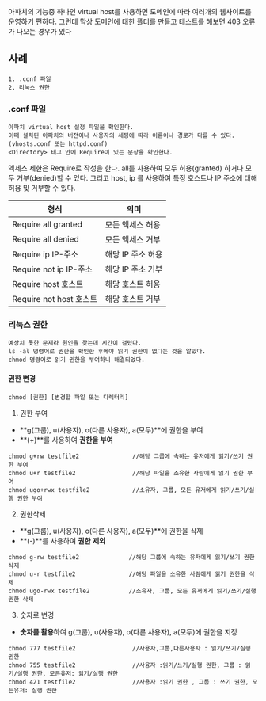 아파치의 기능중 하나인 virtual host를 사용하면 도메인에 따라 여러개의 웹사이트를 운영하기 편하다. 그런데 막상 도메인에 대한 폴더를 만들고 테스트를 해보면 403 오류가 나오는 경우가 있다

## 사례

	1. .conf 파일
	2. 리눅스 권한


###  .conf 파일
```
아파치 virtual host 설정 파일을 확인한다. 
이때 설치된 아파치의 버전이나 사용자의 세팅에 따라 이름이나 경로가 다를 수 있다.
(vhosts.conf 또는 httpd.conf)
<Directory> 태그 안에 Require이 있는 문장을 확인한다.

```
액세스 제한은 Require로 작성을 한다. all를 사용하여 모두 허용(granted) 하거나 모두 거부(denied)할 수 있다. 그리고 host, ip 를 사용하여 특정 호스트나 IP 주소에 대해 허용 및 거부할 수 있다.

|형식|의미|
|---|---|
|Require all granted|모든 액세스 허용|
|Require all denied|모든 액세스 거부|
|Require ip IP-주소|해당 IP 주소 허용|
|Require not ip IP-주소|해당 IP 주소 거부|
|Require host 호스트|해당 호스트 허용|
|Require not host 호스트|해당 호스트 거부|
### 리눅스 권한
```
예상치 못한 문제라 원인을 찾는데 시간이 걸렸다.
ls -al 명령어로 권한을 확인한 후에야 읽기 권한이 없다는 것을 알았다.
chmod 명령어로 읽기 권한을 부여하니 해결되었다.
```

#### 권한 변경
```
chmod [권한] [변경할 파일 또는 디렉터리]
```

1) 권한 부여

- **g(그룹), u(사용자), o(다른 사용자), a(모두)**에 권한을 부여
- **(+)**를 사용하여 **권한을 부여**

```
chmod g+rw testfile2               //해당 그룹에 속하는 유저에게 읽기/쓰기 권한 부여
chmod u+r testfile2                //해당 파일을 소유한 사람에게 읽기 권한 부여
chmod ugo+rwx testfile2            //소유자, 그룹, 모든 유저에게 읽기/쓰기/실행 권한 부여
```

2) 권한삭제

- **g(그룹), u(사용자), o(다른 사용자), a(모두)**에 권한을 삭제
- **(-)**를 사용하여 **권한** **제외**

```
chmod g-rw testfile2              //해당 그룹에 속하는 유저에게 읽기/쓰기 권한 삭제
chmod u-r testfile2               //해당 파일을 소유한 사람에게 읽기 권한을 삭제
chmod ugo-rwx testfile2           //소유자, 그룹, 모든 유저에게 읽기/쓰기/실행 권한 삭제
```

3) 숫자로 변경

- **숫자를 활용**하여 g(그룹), u(사용자), o(다른 사용자), a(모두)에 권한을 지정

```
chmod 777 testfile2                //사용자,그룹,다른사용자 : 읽기/쓰기/실행 권한
chmod 755 testfile2                //사융자 :읽기/쓰기/실행 권한, 그룹 : 읽기/실행 권한, 모든유저: 읽기/실행 권한
chmod 421 testfile2                //사용자 :읽기 권한 , 그룹 : 쓰기 권한, 모든유저: 실행 권한
```
